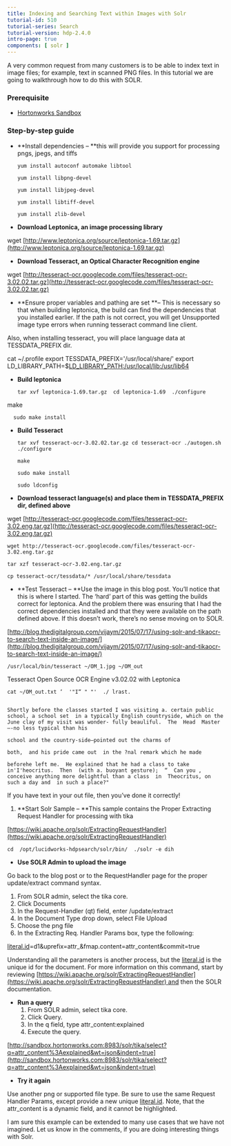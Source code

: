 ```yaml
---
title: Indexing and Searching Text within Images with Solr
tutorial-id: 510
tutorial-series: Search
tutorial-version: hdp-2.4.0
intro-page: true
components: [ solr ]
---
```



A very common request from many customers is to be able to index text in image files; for example, text in scanned PNG files. In this tutorial we are going to walkthrough how to do this with SOLR.

### [](#prerequisite)Prerequisite

*   [Hortonworks Sandbox](http://hortonworks.com/sandbox)

### [](#step-by-step-guide)Step-by-step guide

*   **Install dependencies – **this will provide you support for processing pngs, jpegs, and tiffs



        yum install autoconf automake libtool

        yum install libpng-devel

        yum install libjpeg-devel

        yum install libtiff-devel

        yum install zlib-devel



*   **Download Leptonica, an image processing library**



wget [http://www.leptonica.org/source/leptonica-1.69.tar.gz](http://www.leptonica.org/source/leptonica-1.69.tar.gz)



*   **Download Tesseract, an Optical Character Recognition engine**



wget [http://tesseract-ocr.googlecode.com/files/tesseract-ocr-3.02.02.tar.gz](http://tesseract-ocr.googlecode.com/files/tesseract-ocr-3.02.02.tar.gz)



*   **Ensure proper variables and pathing are set **– This is necessary so that when building leptonica, the build can find the dependencies that you installed earlier. If the path is not correct, you will get Unsupported image type errors when running tesseract command line client.

Also, when installing tesseract, you will place language data at TESSDATA_PREFIX dir.



cat ~/.profile export TESSDATA_PREFIX='/usr/local/share/'  export LD_LIBRARY_PATH=$[LD_LIBRARY_PATH:/usr/local/lib:/usr/lib64](http://ld_library_path/usr/local/lib:/usr/lib64)



*   **Build leptonica**



        tar xvf leptonica-1.69.tar.gz  cd leptonica-1.69  ./configure

make

      sudo make install



*   **Build Tesseract**



        tar xvf tesseract-ocr-3.02.02.tar.gz cd tesseract-ocr ./autogen.sh ./configure

        make

        sudo make install

        sudo ldconfig



*   **Download tesseract language(s) and place them in TESSDATA_PREFIX dir, defined above**



wget [http://tesseract-ocr.googlecode.com/files/tesseract-ocr-3.02.eng.tar.gz](http://tesseract-ocr.googlecode.com/files/tesseract-ocr-3.02.eng.tar.gz)

    wget http://tesseract-ocr.googlecode.com/files/tesseract-ocr-3.02.eng.tar.gz

    tar xzf tesseract-ocr-3.02.eng.tar.gz

    cp tesseract-ocr/tessdata/* /usr/local/share/tessdata



*   **Test Tesseract – **Use the image in this blog post. You’ll notice that this is where I started. The ‘hard’ part of this was getting the builds correct for leptonica. And the problem there was ensuring that I had the correct dependencies installed and that they were available on the path defined above. If this doesn’t work, there’s no sense moving on to SOLR.

[http://blog.thedigitalgroup.com/vijaym/2015/07/17/using-solr-and-tikaocr-to-search-text-inside-an-image/](http://blog.thedigitalgroup.com/vijaym/2015/07/17/using-solr-and-tikaocr-to-search-text-inside-an-image/)

    /usr/local/bin/tesseract ~/OM_1.jpg ~/OM_out

Tesseract Open Source OCR Engine v3.02.02 with Leptonica



    cat ~/OM_out.txt ‘  '"I“ " "'  ./ lrast.  


    Shortly before the classes started I was visiting a. certain public school, a school set  in a typically English countryside, which on the June clay of my visit was wonder- fully beauliful.  The  Head  Master—-no less typical than his

    school and the country-side—pointed out the charms of

    both,  and his pride came out  in the ?nal remark which he made

    beforehe left me.  He explained that he had a class to take in'I'heocritus.  Then  (with a. buoyant gesture);  “  Can you , conceive anything more delightful than a class  in  Theocritus, on such a day and  in such a place?"



If you have text in your out file, then you’ve done it correctly!

1.  **Start Solr Sample – **This sample contains the Proper Extracting Request Handler for processing with tika

[https://wiki.apache.org/solr/ExtractingRequestHandler](https://wiki.apache.org/solr/ExtractingRequestHandler)

    cd  /opt/lucidworks-hdpsearch/solr/bin/  ./solr -e dih

*   **Use SOLR Admin to upload the image**

Go back to the blog post or to the RequestHandler page for the proper update/extract command syntax.

1. From SOLR admin, select the tika core.
2. Click Documents
3. In the Request-Handler (qt) field, enter /update/extract
4. In the Document Type drop down, select File Upload
5. Choose the png file
6. In the Extracting Req. Handler Params box, type the following:

[literal.id](http://literal.id/)=d1&uprefix=attr_&fmap.content=attr_content&commit=true

Understanding all the parameters is another process, but the [literal.id](http://literal.id/) is the unique id for the document. For more information on this command, start by reviewing [https://wiki.apache.org/solr/ExtractingRequestHandler](https://wiki.apache.org/solr/ExtractingRequestHandler) and then the SOLR documentation.

*   **Run a query**
    1.  From SOLR admin, select tika core.
    2.  Click Query.
    3.  In the q field, type attr_content:explained
    4.  Execute the query.

[http://sandbox.hortonworks.com:8983/solr/tika/select?q=attr_content%3Aexplained&wt=json&indent=true](http://sandbox.hortonworks.com:8983/solr/tika/select?q=attr_content%3Aexplained&wt=json&indent=true)

*   **Try it again**

Use another png or supported file type. Be sure to use the same Request Handler Params, except provide a new unique [literal.id](http://literal.id/). Note, that the attr_content is a dynamic field, and it cannot be highlighted.

I am sure this example can be extended to many use cases that we have not imagined. Let us know in the comments, if you are doing interesting things with Solr.  
